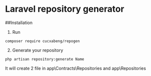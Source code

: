 # Laravel repository generator

##Installation
1. Run
```
composer require cucxabeng/repogen
```
2. Generate your repository
```
php artisan repository:generate Name
```

It will create 2 file in app\Contracts\Repositories and app\Repositories

